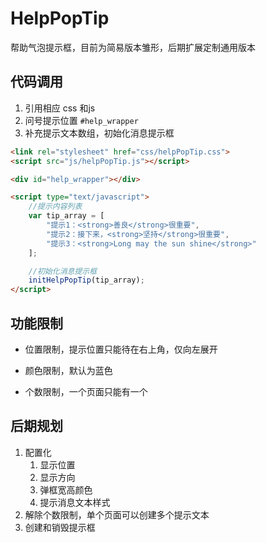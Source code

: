 # HelpPopTip
帮助气泡提示框，目前为简易版本雏形，后期扩展定制通用版本



## 代码调用

1. 引用相应 css 和js
2. 问号提示位置 `#help_wrapper`
3. 补充提示文本数组，初始化消息提示框



```html
<link rel="stylesheet" href="css/helpPopTip.css">
<script src="js/helpPopTip.js"></script>

<div id="help_wrapper"></div>

<script type="text/javascript">
    //提示内容列表
    var tip_array = [
        "提示1：<strong>善良</strong>很重要",
        "提示2：接下来，<strong>坚持</strong>很重要",
        "提示3：<strong>Long may the sun shine</strong>"
    ];

    //初始化消息提示框
    initHelpPopTip(tip_array);
</script>
```



## 功能限制

- 位置限制，提示位置只能待在右上角，仅向左展开

- 颜色限制，默认为蓝色

- 个数限制，一个页面只能有一个

  
## 后期规划

1. 配置化
   1. 显示位置
   2. 显示方向
   3. 弹框宽高颜色
   4. 提示消息文本样式
2. 解除个数限制，单个页面可以创建多个提示文本
3. 创建和销毁提示框

  